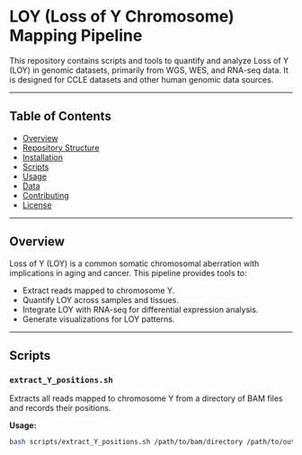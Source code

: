# LOY (Loss of Y Chromosome) Mapping Pipeline

This repository contains scripts and tools to quantify and analyze Loss of Y (LOY) in genomic datasets, primarily from WGS, WES, and RNA-seq data. It is designed for CCLE datasets and other human genomic data sources.

---

## Table of Contents
- [Overview](#overview)  
- [Repository Structure](#repository-structure)  
- [Installation](#installation)  
- [Scripts](#scripts)  
- [Usage](#usage)  
- [Data](#data)  
- [Contributing](#contributing)  
- [License](#license)  

---

## Overview
Loss of Y (LOY) is a common somatic chromosomal aberration with implications in aging and cancer. This pipeline provides tools to:

- Extract reads mapped to chromosome Y.  
- Quantify LOY across samples and tissues.  
- Integrate LOY with RNA-seq for differential expression analysis.  
- Generate visualizations for LOY patterns.

---

## Scripts

### `extract_Y_positions.sh`
Extracts all reads mapped to chromosome Y from a directory of BAM files and records their positions.

**Usage:**
```bash
bash scripts/extract_Y_positions.sh /path/to/bam/directory /path/to/output/file.txt

